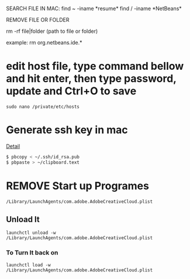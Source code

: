 SEARCH FILE IN MAC:
find ~ -iname \*resume\*
find / -iname \*NetBeans\*

REMOVE FILE OR FOLDER

rm -rf file|folder (path to file or folder)

example:
rm org.netbeans.ide.*

# edit host file, type command bellow and hit enter, then type password, update and Ctrl+O to save
`sudo nano /private/etc/hosts`

# Generate ssh key in mac
<a href="https://drupal.org/node/1070130" target="_blank">Detail</a>

```bash
$ pbcopy < ~/.ssh/id_rsa.pub
$ pbpaste > ~/clipboard.text
```
# REMOVE Start up Programes

`/Library/LaunchAgents/com.adobe.AdobeCreativeCloud.plist`
## Unload It
`launchctl unload -w /Library/LaunchAgents/com.adobe.AdobeCreativeCloud.plist`
### To Turn It back on

`launchctl load -w /Library/LaunchAgents/com.adobe.AdobeCreativeCloud.plist`
